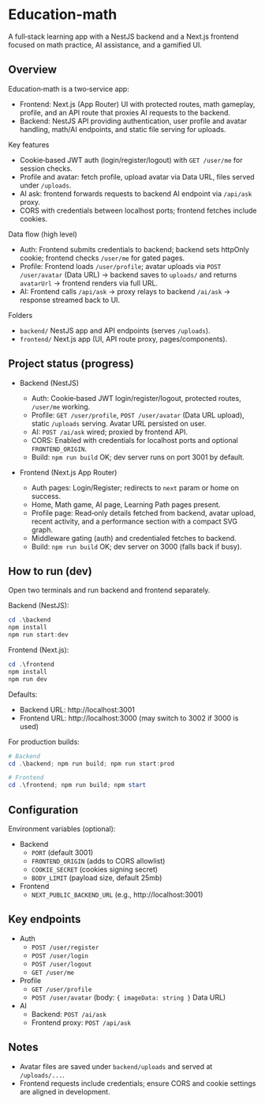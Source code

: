 # Education-math

A full‑stack learning app with a NestJS backend and a Next.js frontend focused on math practice, AI assistance, and a gamified UI.

## Overview

Education‑math is a two‑service app:

- Frontend: Next.js (App Router) UI with protected routes, math gameplay, profile, and an API route that proxies AI requests to the backend.
- Backend: NestJS API providing authentication, user profile and avatar handling, math/AI endpoints, and static file serving for uploads.

Key features

- Cookie‑based JWT auth (login/register/logout) with `GET /user/me` for session checks.
- Profile and avatar: fetch profile, upload avatar via Data URL, files served under `/uploads`.
- AI ask: frontend forwards requests to backend AI endpoint via `/api/ask` proxy.
- CORS with credentials between localhost ports; frontend fetches include cookies.

Data flow (high level)

- Auth: Frontend submits credentials to backend; backend sets httpOnly cookie; frontend checks `/user/me` for gated pages.
- Profile: Frontend loads `/user/profile`; avatar uploads via `POST /user/avatar` (Data URL) → backend saves to `uploads/` and returns `avatarUrl` → frontend renders via full URL.
- AI: Frontend calls `/api/ask` → proxy relays to backend `/ai/ask` → response streamed back to UI.

Folders

- `backend/` NestJS app and API endpoints (serves `/uploads`).
- `frontend/` Next.js app (UI, API route proxy, pages/components).

## Project status (progress)

- Backend (NestJS)

  - Auth: Cookie‑based JWT login/register/logout, protected routes, `/user/me` working.
  - Profile: `GET /user/profile`, `POST /user/avatar` (Data URL upload), static `/uploads` serving. Avatar URL persisted on user.
  - AI: `POST /ai/ask` wired; proxied by frontend API.
  - CORS: Enabled with credentials for localhost ports and optional `FRONTEND_ORIGIN`.
  - Build: `npm run build` OK; dev server runs on port 3001 by default.

- Frontend (Next.js App Router)
  - Auth pages: Login/Register; redirects to `next` param or home on success.
  - Home, Math game, AI page, Learning Path pages present.
  - Profile page: Read‑only details fetched from backend, avatar upload, recent activity, and a performance section with a compact SVG graph.
  - Middleware gating (auth) and credentialed fetches to backend.
  - Build: `npm run build` OK; dev server on 3000 (falls back if busy).

## How to run (dev)

Open two terminals and run backend and frontend separately.

Backend (NestJS):

```powershell
cd .\backend
npm install
npm run start:dev
```

Frontend (Next.js):

```powershell
cd .\frontend
npm install
npm run dev
```

Defaults:

- Backend URL: http://localhost:3001
- Frontend URL: http://localhost:3000 (may switch to 3002 if 3000 is used)

For production builds:

```powershell
# Backend
cd .\backend; npm run build; npm run start:prod

# Frontend
cd .\frontend; npm run build; npm start
```

## Configuration

Environment variables (optional):

- Backend
  - `PORT` (default 3001)
  - `FRONTEND_ORIGIN` (adds to CORS allowlist)
  - `COOKIE_SECRET` (cookies signing secret)
  - `BODY_LIMIT` (payload size, default 25mb)
- Frontend
  - `NEXT_PUBLIC_BACKEND_URL` (e.g., http://localhost:3001)

## Key endpoints

- Auth
  - `POST /user/register`
  - `POST /user/login`
  - `POST /user/logout`
  - `GET /user/me`
- Profile
  - `GET /user/profile`
  - `POST /user/avatar` (body: `{ imageData: string }` Data URL)
- AI
  - Backend: `POST /ai/ask`
  - Frontend proxy: `POST /api/ask`

## Notes

- Avatar files are saved under `backend/uploads` and served at `/uploads/...`.
- Frontend requests include credentials; ensure CORS and cookie settings are aligned in development.
